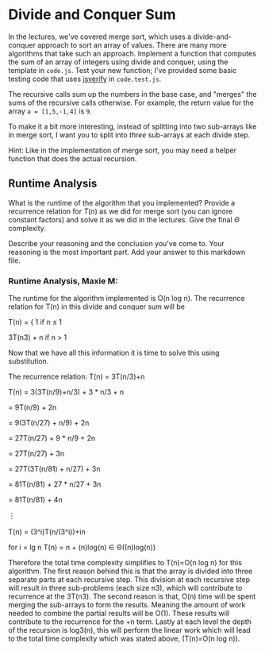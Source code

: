 # Divide and Conquer Sum

In the lectures, we've covered merge sort, which uses a divide-and-conquer
approach to sort an array of values. There are many more algorithms that take
such an approach. Implement a function that computes the sum of an array of
integers using divide and conquer, using the template in `code.js`. Test your
new function; I've provided some basic testing code that uses
[jsverify](https://jsverify.github.io/) in `code.test.js`.

The recursive calls sum up the numbers in the base case, and "merges" the sums
of the recursive calls otherwise. For example, the return value for the array `a
= [1,5,-1,4]` is `9`.

To make it a bit more interesting, instead of splitting into two sub-arrays like
in merge sort, I want you to split into *three* sub-arrays at each divide step.

Hint: Like in the implementation of merge sort, you may need a helper function
that does the actual recursion.

## Runtime Analysis

What is the runtime of the algorithm that you implemented? Provide a recurrence
relation for $T(n)$ as we did for merge sort (you can ignore constant factors)
and solve it as we did in the lectures. Give the final $\Theta$ complexity.

Describe your reasoning and the conclusion you've come to. Your reasoning is the
most important part. Add your answer to this markdown file.


### Runtime Analysis, Maxie M:

The runtime for the algorithm implemented is O(n log n). The recurrence relation for T(n) in this divide and conquer sum will be

T(n) = { 
1                if n ≤ 1  

3T(n3) + n     if n > 1

Now that we have all this information it is time to solve this using substitution.  

The recurrence relation: T(n) = 3T(n/3)+n

T(n) = 3(3T(n/9)+n/3) + 3 * n/3 + n

= 9T(n/9) + 2n

= 9(3T(n/27) + n/9) + 2n

= 27T(n/27) + 9 * n/9 + 2n

= 27T(n/27) + 3n

= 27T(3T(n/81) + n/27) + 3n

= 81T(n/81) + 27 * n/27 + 3n

= 81T(n/81) + 4n

︙

T(n) = (3^i)T(n/(3^i))+in

for i = lg n 
 T(n) = n + (n)log(n) ∈ Θ((n)log(n))
 
Therefore the total time complexity simplifies to T(n)=O(n log n) for this algorithm. The first reason behind this is that the array is divided into three separate parts at each recursive step. This division at each recursive step will result in three sub-problems (each size n3), which will contribute to recurrence at the 3T(n3). The second reason is that, O(n) time will be spent merging the sub-arrays to form the results. Meaning the amount of work needed to combine the partial results will be O(1). These results will contribute to the recurrence for the +n term. Lastly at each level the depth of the recursion is log3(n), this will perform the linear work which will lead to the total time complexity which was stated above, (T(n)=O(n log n)). 
